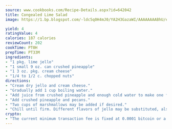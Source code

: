 ```yaml
---
source: www.cookbooks.com/Recipe-Details.aspx?id=642042
title: Congealed Lime Salad
image: https://1.bp.blogspot.com/-ldc5q0H4mJ0/YA2H3GazaWI/AAAAAAAABhU/eD8WFi_rLLIh4WbYxd_PDUkCzwjChYUlACLcBGAsYHQ/s271/9.png

yield: 4
ratingValue: 4
calories: 187 calories
reviewCount: 202
cookTime: PT0H
prepTime: PT33M
ingredients:
- "1 pkg. lime jello"
- "1 small 9 oz. can crushed pineapple"
- "1 3 oz. pkg. cream cheese"
- "1/4 to 1/2 c. chopped nuts"
directions:
- "Cream dry jello and cream cheese."
- "Gradually add 1 cup boiling water."
- "Add juice from crushed pineapple and enough cold water to make one full cup."
- "Add crushed pineapple and pecans."
- "Two cups of marshmallows may be added if desired."
- "Chill until firm. Different flavors of jello may be substituted, also different fruits."
crypto:
- "The current minimum transaction fee is fixed at 0.0001 bitcoin or a tenth of a millibitcoin per kilobyte, recently decreased from one millibitcoin."
---
```

